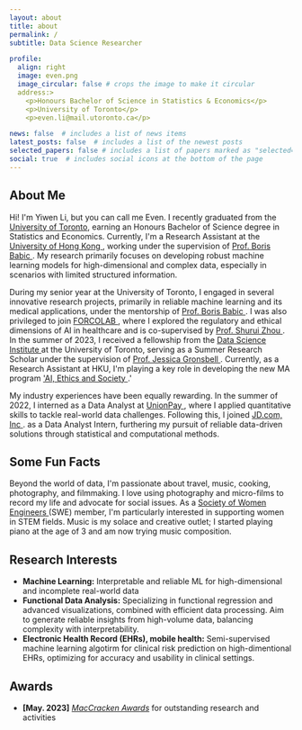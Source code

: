 ```yaml
---
layout: about
title: about
permalink: /
subtitle: Data Science Researcher

profile:
  align: right
  image: even.png
  image_circular: false # crops the image to make it circular
  address:>
    <p>Honours Bachelor of Science in Statistics & Economics</p>
    <p>University of Toronto</p>
    <p>even.li@mail.utoronto.ca</p>

news: false  # includes a list of news items
latest_posts: false  # includes a list of the newest posts
selected_papers: false # includes a list of papers marked as "selected={true}"
social: true  # includes social icons at the bottom of the page
---
```


## About Me

Hi! I'm Yiwen Li, but you can call me Even. I recently graduated from the <a href="https://www.utoronto.ca/" target="_blank">University of Toronto</a>, earning an Honours Bachelor of Science degree in Statistics and Economics. Currently, I'm a Research Assistant at the <a href="https://www.hku.hk/" target="_blank">University of Hong Kong </a>, working under the supervision of <a href="https://borisbabic.com/" target="_blank">Prof. Boris Babic </a>. My research primarily focuses on developing robust machine learning models for high-dimensional and complex data, especially in scenarios with limited structured information.

During my senior year at the University of Toronto, I engaged in several innovative research projects, primarily in reliable machine learning and its medical applications, under the mentorship of <a href="https://borisbabic.com/" target="_blank">Prof. Boris Babic </a>. I was also privileged to join <a href="https://shuiblue.github.io/forcolab-uoft/team.html" target="_blank">FORCOLAB </a>, where I explored the regulatory and ethical dimensions of AI in healthcare and is co-supervised by <a href="https://www.eecg.utoronto.ca/~shuruiz/" target="_blank">Prof. Shurui Zhou </a>. In the summer of 2023, I received a fellowship from the <a href="https://datasciences.utoronto.ca/" target="_blank">Data Science Institute </a> at the University of Toronto, serving as a Summer Research Scholar under the supervision of <a href="https://sites.google.com/view/jgronsbell/home" target="_blank">Prof. Jessica Gronsbell </a>. Currently, as a Research Assistant at HKU, I'm playing a key role in developing the new MA program <a href="https://www.maaies.arts.hku.hk/programme-information" target="_blank">'AI, Ethics and Society </a>.'

My industry experiences have been equally rewarding. In the summer of 2022, I interned as a Data Analyst at <a href="https://www.unionpayintl.com/en/" target="_blank">UnionPay </a>, where I applied quantitative skills to tackle real-world data challenges. Following this, I joined <a href="https://corporate.jd.com/" target="_blank">JD.com, Inc </a>. as a Data Analyst Intern, furthering my pursuit of reliable data-driven solutions through statistical and computational methods. 

## Some Fun Facts
Beyond the world of data, I'm passionate about travel, music, cooking, photography, and filmmaking. I love using photography and micro-films to record my life and advocate for social issues. As a <a href="https://swe.org/" target="_blank">Society of Women Engineers </a> (SWE) member, I'm particularly interested in supporting women in STEM fields. Music is my solace and creative outlet; I started playing piano at the age of 3 and am now trying music composition.


## Research Interests
- **Machine Learning:** Interpretable and reliable ML for high-dimensional and incomplete real-world data
- **Functional Data Analysis:** Specializing in functional regression and advanced visualizations, combined with efficient data processing. Aim to generate reliable insights from high-volume data, balancing complexity with interpretability.
- **Electronic Health Record (EHRs), mobile health:** Semi-supervised machine learning algotirm for clinical risk prediction on high-dimentional EHRs, optimizing for accuracy and usability in clinical settings.

## Awards
- **[May. 2023]** <a href="https://gsas.nyu.edu/admissions/financial-aid/graduate-school-fellowships-and-assistantships.html" target="_blank">*MacCracken Awards*</a> for outstanding research and activities

